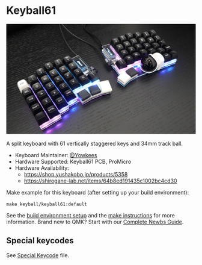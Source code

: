 # Keyball61

![Keyball61](../../../..//keyball61/doc/rev1/images/kb61_001.jpg)

A split keyboard with 61 vertically staggered keys and 34mm track ball.

* Keyboard Maintainer: [@Yowkees](https://twitter.com/Yowkees)
* Hardware Supported: Keyball61 PCB, ProMicro
* Hardware Availability:
    * <https://shop.yushakobo.jp/products/5358>
    * <https://shirogane-lab.net/items/64b8ed191435c1002bc4cd30>

Make example for this keyboard (after setting up your build environment):

    make keyball/keyball61:default

See the [build environment setup](https://docs.qmk.fm/#/getting_started_build_tools) and the [make instructions](https://docs.qmk.fm/#/getting_started_make_guide) for more information. Brand new to QMK? Start with our [Complete Newbs Guide](https://docs.qmk.fm/#/newbs).

## Special keycodes

See [Special Keycode](../lib/keyball/keycodes.md) file.
